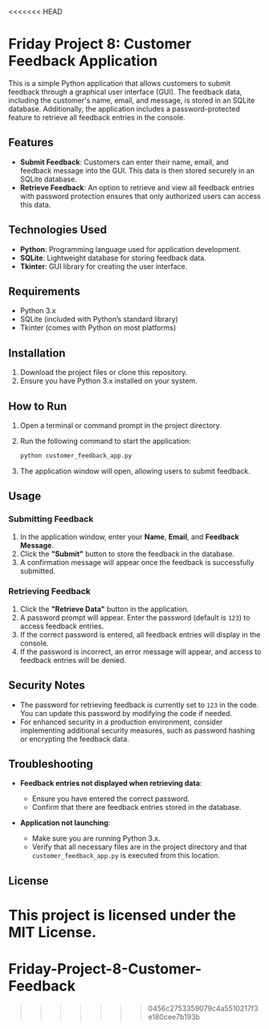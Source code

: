 <<<<<<< HEAD
# Friday Project 8: Customer Feedback Application

This is a simple Python application that allows customers to submit feedback through a graphical user interface (GUI). The feedback data, including the customer's name, email, and message, is stored in an SQLite database. Additionally, the application includes a password-protected feature to retrieve all feedback entries in the console.

## Features

- **Submit Feedback**: Customers can enter their name, email, and feedback message into the GUI. This data is then stored securely in an SQLite database.
- **Retrieve Feedback**: An option to retrieve and view all feedback entries with password protection ensures that only authorized users can access this data.

## Technologies Used

- **Python**: Programming language used for application development.
- **SQLite**: Lightweight database for storing feedback data.
- **Tkinter**: GUI library for creating the user interface.

## Requirements

- Python 3.x
- SQLite (included with Python’s standard library)
- Tkinter (comes with Python on most platforms)

## Installation

1. Download the project files or clone this repository.
2. Ensure you have Python 3.x installed on your system.

## How to Run

1. Open a terminal or command prompt in the project directory.
2. Run the following command to start the application:

   ```bash
   python customer_feedback_app.py
3. The application window will open, allowing users to submit feedback.

## Usage

### Submitting Feedback
1. In the application window, enter your **Name**, **Email**, and **Feedback Message**.
2. Click the **"Submit"** button to store the feedback in the database.
3. A confirmation message will appear once the feedback is successfully submitted.

### Retrieving Feedback
1. Click the **"Retrieve Data"** button in the application.
2. A password prompt will appear. Enter the password (default is `123`) to access feedback entries.
3. If the correct password is entered, all feedback entries will display in the console.
4. If the password is incorrect, an error message will appear, and access to feedback entries will be denied.

## Security Notes

- The password for retrieving feedback is currently set to `123` in the code. You can update this password by modifying the code if needed.
- For enhanced security in a production environment, consider implementing additional security measures, such as password hashing or encrypting the feedback data.

## Troubleshooting

- **Feedback entries not displayed when retrieving data**:
  - Ensure you have entered the correct password.
  - Confirm that there are feedback entries stored in the database.

- **Application not launching**:
  - Make sure you are running Python 3.x.
  - Verify that all necessary files are in the project directory and that `customer_feedback_app.py` is executed from this location.

## License

This project is licensed under the MIT License.
=======
# Friday-Project-8-Customer-Feedback
>>>>>>> 0456c2753359079c4a5510217f3e180cee7b193b
